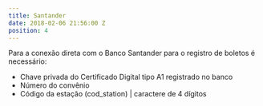 ```yaml
---
title: Santander
date: 2018-02-06 21:56:00 Z
position: 4
---
```


Para a conexão direta com o Banco Santander para o registro de boletos é necessário:
* Chave privada do Certificado Digital tipo A1 registrado no banco
* Número do convênio
* Código da estação (cod_station) | caractere de 4 dígitos